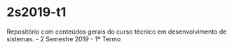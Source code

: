 # 2s2019-t1
Repositório com conteúdos gerais do curso técnico em desenvolvimento de sistemas. - 2 Semestre 2019 - 1º Termo

